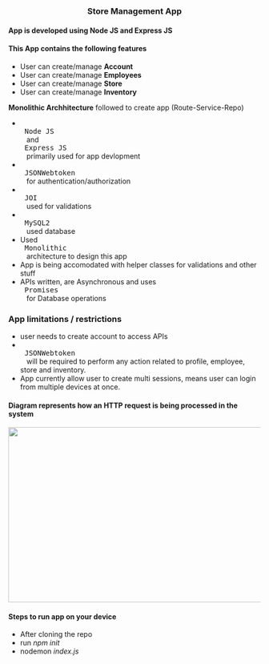 
### <p align='center'>Store Management  App</p>

#### App is developed using Node JS and Express JS

#### This App contains the following features
  * User can create/manage **Account**
  * User can create/manage **Employees**
  * User can create/manage **Store**
  * User can create/manage **Inventory**

<b>Monolithic Archhitecture</b> followed to create app (Route-Service-Repo)
   - <kbd> <br> Node JS <br> </kbd> and <kbd> <br> Express JS <br> </kbd> primarily used for app devlopment <br>
   - <kbd> <br> JSONWebtoken <br> </kbd> for authentication/authorization <br>
   - <kbd> <br> JOI <br> </kbd> used for validations <br>
   - <kbd> <br> MySQL2 <br> </kbd> used database <br>
   - Used <kbd> <br> Monolithic <br> </kbd> architecture to design this app <br>
   - App is being accomodated with helper classes for validations and other stuff
   - APIs written, are Asynchronous and uses <kbd> <br> Promises <br> </kbd> for Database operations

 ### App limitations / restrictions
   - user needs to create account to access APIs
   - <kbd> <br> JSONWebtoken <br> </kbd> will be required to perform any action related to profile, employee, store and inventory.
   - App currently allow user to create multi sessions, means user can login from multiple devices at once.
     
#### Diagram represents how an HTTP request is being processed in the system 
<img src="https://user-images.githubusercontent.com/20832655/230745134-d530912d-3f99-4407-af4b-a30ac5573976.jpg"  width="700" height="350">

#### Steps to run app on your device
  - After cloning the repo
  - run *npm init*
  - nodemon *index.js*
